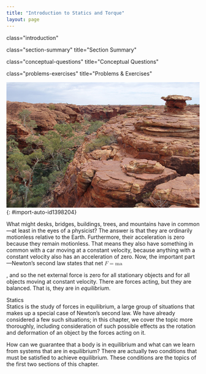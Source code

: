 ```yaml
---
title: "Introduction to Statics and Torque"
layout: page
---
```



<cnx-pi data-type="cnx.flag.introduction"> class="introduction" </cnx-pi>

<cnx-pi data-type="cnx.eoc">class="section-summary" title="Section Summary"</cnx-pi>

<cnx-pi data-type="cnx.eoc">class="conceptual-questions" title="Conceptual Questions"</cnx-pi>

<cnx-pi data-type="cnx.eoc">class="problems-exercises" title="Problems &amp; Exercises"</cnx-pi>

 ![Layered rock formation.](../resources/Figure_10_00_01_D.jpg "On a short time scale, rocks like these in Australia&#x2019;s Kings Canyon are static, or motionless relative to the Earth.  (credit: freeaussiestock.com)"){: #import-auto-id1398204}

What might desks, bridges, buildings, trees, and mountains have in common—at least in the eyes of a physicist? The answer is that they are ordinarily motionless relative to the Earth. Furthermore, their acceleration is zero because they remain motionless. That means they also have something in common with a car moving at a constant velocity, because anything with a constant velocity also has an acceleration of zero. Now, the important part—Newton’s second law states that net <math xmlns="http://www.w3.org/1998/Math/MathML"><semantics><mrow><mrow><mrow><mi>F</mi><mo stretchy="false">=</mo><mstyle fontstyle="italic"><mrow><mtext>ma</mtext></mrow></mstyle></mrow></mrow><mrow /></mrow><annotation encoding="StarMath 5.0"> size 12{F= ital "ma"} {}</annotation></semantics></math>

, and so the net external force is zero for all stationary objects and for all objects moving at constant velocity. There are forces acting, but they are balanced. That is, they are in *equilibrium*.

<div data-type="note" class="note" data-has-label="true" data-label="" markdown="1">
<div data-type="title" class="title">
Statics
</div>
Statics is the study of forces in equilibrium, a large group of situations that makes up a special case of Newton’s second law. We have already considered a few such situations; in this chapter, we cover the topic more thoroughly, including consideration of such possible effects as the rotation and deformation of an object by the forces acting on it.

</div>

How can we guarantee that a body is in equilibrium and what can we learn from systems that are in equilibrium? There are actually two conditions that must be satisfied to achieve equilibrium. These conditions are the topics of the first two sections of this chapter.

